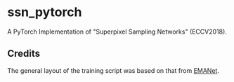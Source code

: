# ssn_pytorch
A PyTorch Implementation of "Superpixel Sampling Networks" (ECCV2018).

## Credits
The general layout of the training script was based on that from [EMANet](https://github.com/XiaLiPKU/EMANet/blob/master/train.py).
